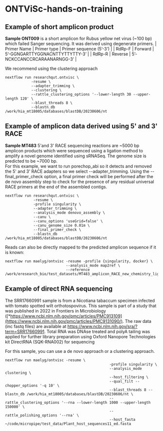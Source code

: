 # ONTViSc-hands-on-training
## Example of short amplicon product

**Sample ONT009** is a short amplicon for Rubus yellow net virus (~100 bp) which failed Sanger sequencing. It was derived using degenerate primers.
| Primer Name | Primer type | Primer sequence (5’-3’) |
| RdRp-F | Forward | 5’-GGNGARTTYGGNACNTTYTTYTTY-3’ |
| RdRp-R | Reverse | 5’-NCKCCANCCRCARAANARNGG-3’ |


We recommend using the clustering approach
```
nextflow run researchqut.ontvisc \
            -resume \
            --adapter_trimming \
            --clustering \
            --rattle_clustering_options '--lower-length 30 --upper-length 120' \
            --blast_threads 8 \
            --blastn_db /work/hia_mt18005/databases/blastDB/20230606/nt
```

## Example of amplicon data derived using 5' and 3' RACE 
**Sample MT483** 5'and 3' RACE sequencing reactions are ~5000 bp amplicon products which were sequenced using a ligation method to amplify a novel genome identified using sRNASeq. The genome size is predicted to be ~7000 bp.  
For this example, we want to run porechop_abi so it detects and removed the 5' and 3' RACE adapters so we select --adapter_trimming. 
Using the --final_primer_check option, a final primer check will be performed after the de novo assembly step to check for the presence of any residual universal RACE primers at the end of the assembled contigs.

```
nextflow run researchqut.ontvisc \
             -resume \
             -profile singularity \
             --adapter_trimming \
             --analysis_mode denovo_assembly \
             --canu \
             --canu_options 'useGrid=false' \
             --canu_genome_size 0.01m \
             --final_primer_check \
             --blastn_db /work/hia_mt18005/databases/blastDB/20230606/nt
```
Reads can also be directly mapped to the predicted amplicon sequence if it is known:
```
nextflow run maelyg/ontvisc -resume -profile {singularity, docker} \
                            --analysis_mode map2ref \
                            --reference /work/eresearch_bio/test_datasets/MT483_amplicon_RACE_new_chemistry_ligation/AobVX.fasta
```

## Example of direct RNA sequencing

The SRR17660991 sample is from a Nicotiana tabaccum specimen infected with tomato spotted wilt orthotospovirus. This sample is part of a study that was published in 2022 in Frontiers in Microbiology ([*https://www.ncbi.nlm.nih.gov/pmc/articles/PMC913109](https://www.ncbi.nlm.nih.gov/pmc/articles/PMC9131090/). The raw data (inc fastq files) are available at https://www.ncbi.nlm.nih.gov/sra/?term=SRR17660991. Total RNA was DNAse treated and polyA tailing was applied for further library preparation using Oxford Nanopore Technologies kit DirectRNA (SQK-RNA002) for sequencing

For this sample, you can use a de novo approach or a clustering approach.


```
nextflow run maelyg/ontvisc -resume \
                                                -profile singularity \
                                                --analysis_mode clustering \
                                                --host_filtering \
                                                --qual_filt --chopper_options '-q 10' \
                                                --blast_threads 8 --blastn_db /work/hia_mt18005/databases/blastDB/20230606/nt \
                                                --rattle_clustering_options '--rna --lower-length 1000 --upper-length 150000' \
                                                --rattle_polishing_options '--rna' \
                                                --host_fasta ~/code/micropipe/test_data/Plant_host_sequences11_ed.fasta
```
